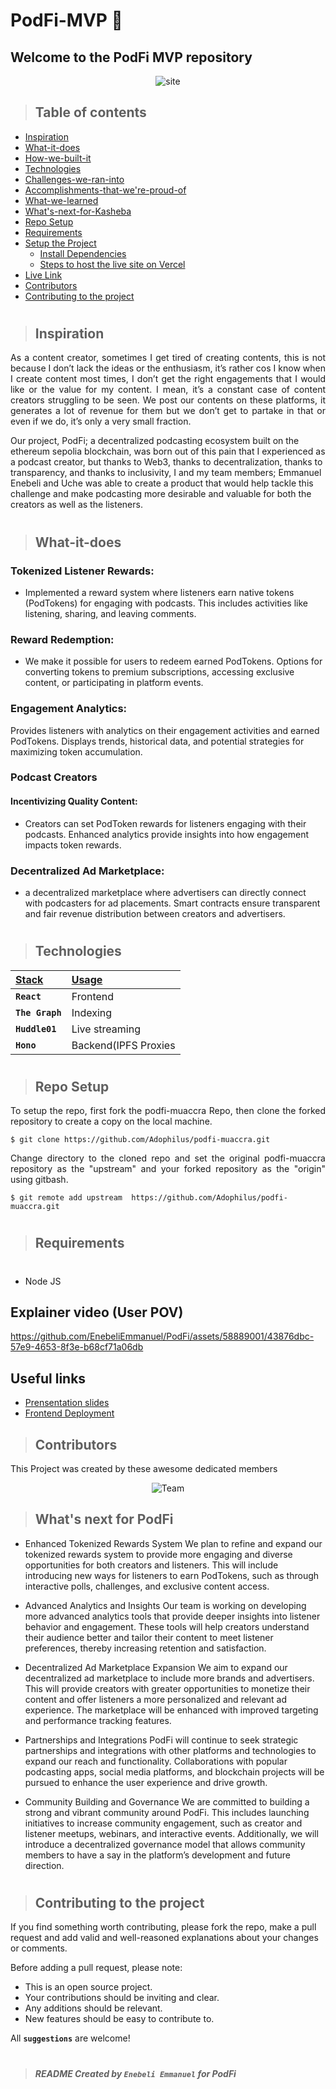 # PodFi-MVP  🌟

## Welcome to the PodFi MVP repository

<p align="center" width="100%">
  <img src="https://imgur.com/606yAR7.png" alt="site"/>
</p>

> ## Table of contents
- [Inspiration](#inspiration)
- [What-it-does](#what-it-does)
- [How-we-built-it](how-we-built-it)
- [Technologies](#technologies)
- [Challenges-we-ran-into](challenges-we-ran-into)
- [Accomplishments-that-we're-proud-of](accomplishmentst-hat-we're-proud-of)
- [What-we-learned](what-we-learned)
- [What's-next-for-Kasheba](What's-next-for-podfi)
- [Repo Setup](#repo-setup)
- [Requirements](#requirements)
- [Setup the Project](#setup-the-project)
  - [Install Dependencies](#install-dependencies)
  - [Steps to host the live site on Vercel](#steps-to-host-the-live-site-on-vercel)
- [Live Link](#live-link)
- [Contributors](#contributors)
- [Contributing to the project](#contributing-to-the-project)

  
#
> ## Inspiration
<p align="justify">
As a content creator, sometimes I get tired of creating contents, this is not because I don’t lack the ideas or the enthusiasm, it’s rather cos I know when I create content most times, I don’t get the right engagements that I would like or the value for my content. I mean, it’s a constant case of content creators struggling to be seen. We post our contents on these platforms, it generates a lot of revenue for them but we don’t get to partake in that or even if we do, it’s only a very small fraction.

Our project, PodFi; a decentralized podcasting ecosystem built on the ethereum sepolia blockchain, was born out of this pain that I experienced as a podcast creator, but thanks to Web3, thanks to decentralization, thanks to transparency, and thanks to inclusivity, I and my team  members; Emmanuel Enebeli and Uche was able to create a product that would help tackle this challenge and make podcasting more desirable and valuable for both the creators as well as the listeners.

</p>

#
> ## What-it-does
>


### Tokenized Listener Rewards:
- Implemented a reward system where listeners earn native tokens (PodTokens) for engaging with podcasts. This includes activities like listening, sharing, and leaving comments.

### Reward Redemption:
- We make it possible for  users to redeem earned PodTokens.
Options for converting tokens to premium subscriptions, accessing exclusive content, or participating in platform events.

### Engagement Analytics:
Provides listeners with analytics on their engagement activities and earned PodTokens.
Displays trends, historical data, and potential strategies for maximizing token accumulation.

### Podcast Creators
#### Incentivizing Quality Content:
- Creators can set PodToken rewards for listeners engaging with their podcasts.
Enhanced analytics provide insights into how engagement impacts token rewards.

### Decentralized Ad Marketplace:
-  a decentralized marketplace where advertisers can directly connect with podcasters for ad placements. Smart contracts ensure transparent and fair revenue distribution between creators and advertisers.


#
> ## Technologies
| <b><u>Stack</u></b> | <b><u>Usage</u></b> |
| :------------------ | :------------------ |
| **`React`**      | Frontend     |
| **`The Graph`**      | Indexing     |
| **`Huddle01`**      | Live streaming  |
| **`Hono`**      | Backend(IPFS Proxies|

#
> ## Repo Setup

<p align="justify">
To setup the repo, first fork the podfi-muaccra Repo, then clone the forked repository to create a copy on the local machine.
</p>

    $ git clone https://github.com/Adophilus/podfi-muaccra.git

<p align="justify">
Change directory to the cloned repo and set the original podfi-muaccra repository as the "upstream" and your forked repository as the "origin" using gitbash. 
</p>

    $ git remote add upstream  https://github.com/Adophilus/podfi-muaccra.git

#

> ## Requirements
#
- Node JS


## Explainer video (User POV)

https://github.com/EnebeliEmmanuel/PodFi/assets/58889001/43876dbc-57e9-4653-8f3e-b68cf71a06db


## Useful links

- [Prensentation slides](https://www.figma.com/proto/XQ5miYBS5ZJiSwjzRk0EpW/Hack-Template---HT-OS?node-id=1-6&t=rUOu39YW5c0eN0JA-0&scaling=contain&content-scaling=fixed&page-id=0%3A1&starting-point-node-id=1%3A6)
- [Frontend Deployment]()



> ## Contributors

This Project was created by these awesome dedicated members

<p align="center" width="100%">
  <img src="https://github.com/Astrolith-Unleash-the-Programmer-in-You/astrolith-frontend/assets/58889001/8333478d-a884-47bd-867c-8629deeab965" alt="Team"/>
</p>


> ## What's next for PodFi
- Enhanced Tokenized Rewards System
We plan to refine and expand our tokenized rewards system to provide more engaging and diverse opportunities for both creators and listeners. This will include introducing new ways for listeners to earn PodTokens, such as through interactive polls, challenges, and exclusive content access.

- Advanced Analytics and Insights
Our team is working on developing more advanced analytics tools that provide deeper insights into listener behavior and engagement. These tools will help creators understand their audience better and tailor their content to meet listener preferences, thereby increasing retention and satisfaction.

- Decentralized Ad Marketplace Expansion
We aim to expand our decentralized ad marketplace to include more brands and advertisers. This will provide creators with greater opportunities to monetize their content and offer listeners a more personalized and relevant ad experience. The marketplace will be enhanced with improved targeting and performance tracking features.

- Partnerships and Integrations
PodFi will continue to seek strategic partnerships and integrations with other platforms and technologies to expand our reach and functionality. Collaborations with popular podcasting apps, social media platforms, and blockchain projects will be pursued to enhance the user experience and drive growth.

- Community Building and Governance
We are committed to building a strong and vibrant community around PodFi. This includes launching initiatives to increase community engagement, such as creator and listener meetups, webinars, and interactive events. Additionally, we will introduce a decentralized governance model that allows community members to have a say in the platform’s development and future direction.


#
> ## Contributing to the project

If you find something worth contributing, please fork the repo, make a pull request and add valid and well-reasoned explanations about your changes or comments.

Before adding a pull request, please note:

- This is an open source project.
- Your contributions should be inviting and clear.
- Any additions should be relevant.
- New features should be easy to contribute to.

All **`suggestions`** are welcome!
#
> ##### README Created by `Enebeli Emmanuel` for PodFi

